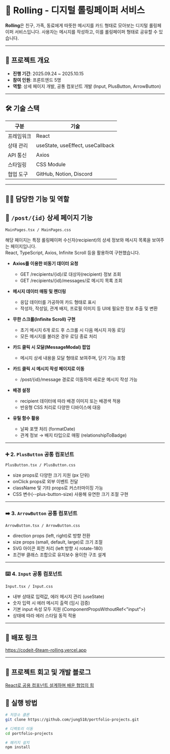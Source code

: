 # 🎉 Rolling - 디지털 롤링페이퍼 서비스

**Rolling**은 친구, 가족, 동료에게 따뜻한 메시지를 카드 형태로 모아보는 디지털 롤링페이퍼 서비스입니다. 사용자는 메시지를 작성하고, 이를 롤링페이퍼 형태로 공유할 수 있습니다.  

---

## 📅 프로젝트 개요

- **진행 기간**: 2025.09.24 ~ 2025.10.15  
- **참여 인원**: 프론트엔드 5명  
- **역할**: 상세 페이지 개발, 공통 컴포넌트 개발 (Input, PlusButton, ArrowButton)

---

## 🛠 기술 스택

| 구분       | 기술 |
|------------|------|
| 프레임워크 | React |
| 상태 관리  | useState, useEffect, useCallback |
| API 통신   | Axios |
| 스타일링   | CSS Module |
| 협업 도구  | GitHub, Notion, Discord |

---

## 🙋‍♀️ 담당한 기능 및 역할

## 📌 `/post/{id}` 상세 페이지 기능
`MainPages.tsx / MainPages.css`

해당 페이지는 특정 롤링페이퍼 수신자(recipient)의 상세 정보와 메시지 목록을 보여주는 페이지입니다.  
React, TypeScript, Axios, Infinite Scroll 등을 활용하여 구현했습니다.


- **Axios를 이용한 비동기 데이터 요청**
  - GET /recipients/{id}/로 대상자(recipient) 정보 조회
  - GET /recipients/{id}/messages/로 메시지 목록 조회

- **메시지 데이터 매핑 및 렌더링**
  - 응답 데이터를 가공하여 카드 형태로 표시
  - 작성자, 작성일, 관계 배지, 프로필 이미지 등 UI에 필요한 정보 추출 및 변환

- **무한 스크롤(Infinite Scroll) 구현**
  - 초기 메시지 6개 로드 후 스크롤 시 다음 메시지 자동 로딩
  - 모든 메시지를 불러온 경우 로딩 종료 처리

- **카드 클릭 시 모달(MessageModal) 팝업**
  - 메시지 상세 내용을 모달 형태로 보여주며, 닫기 기능 포함

- **카드 클릭 시 메시지 작성 페이지로 이동**
  - /post/{id}/message 경로로 이동하여 새로운 메시지 작성 가능

- **배경 설정**
  - recipient 데이터에 따라 배경 이미지 또는 배경색 적용
  - 반응형 CSS 처리로 다양한 디바이스에 대응

- **유틸 함수 활용**
  - 날짜 포맷 처리 (formatDate)
  - 관계 정보 → 배지 타입으로 매핑 (relationshipToBadge)
    
---

### ➕ 2. `PlusButton` 공통 컴포넌트
`PlusButton.tsx / PlusButton.css`

- size props로 다양한 크기 지원 (px 단위)
- onClick props로 외부 이벤트 전달
- className 및 기타 props로 커스터마이징 가능
- CSS 변수(--plus-button-size) 사용해 유연한 크기 조절 구현

---

### ➡️ 3. `ArrowButton` 공통 컴포넌트
`ArrowButton.tsx / ArrowButton.css`
- direction props (left, right)로 방향 전환
- size props (small, default, large)로 크기 조절
- SVG 아이콘 회전 처리 (left 방향 시 rotate-180)
- 조건부 클래스 조합으로 유지보수 용이한 구조 설계

---

### ⌨️ 4. `Input` 공통 컴포넌트
`Input.tsx / Input.css`
- 내부 상태로 입력값, 에러 메시지 관리 (useState)
- 숫자 입력 시 에러 메시지 출력 (임시 검증)
- 기본 input 속성 모두 지원 (ComponentPropsWithoutRef<"input">)
- 상태에 따라 에러 스타일 동적 적용

---

## 🔗 배포 링크

https://codeit-6team-rolling.vercel.app

---

## 🧠 프로젝트 회고 및 개발 블로그

[React로 공용 컴포넌트 설계하며 배운 협업의 힘](https://www.notion.so/29b5a4b8dec880fcb819e27f030e8c15?source=copy_link)



## 🚀 실행 방법

```bash
# 저장소 클론
git clone https://github.com/jung518/portfolio-projects.git

# 디렉토리 이동
cd portfolio-projects

# 패키지 설치
npm install



